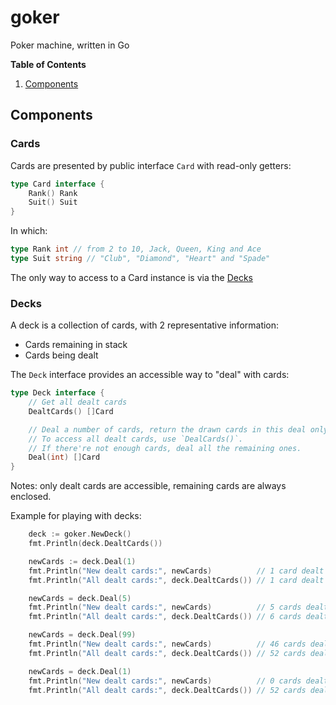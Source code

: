 # goker

Poker machine, written in Go

**Table of Contents**
1. [Components](#components)

## Components

### Cards

Cards are presented by public interface `Card` with read-only getters:

```go
type Card interface {
	Rank() Rank
	Suit() Suit
}
```

In which:

```go
type Rank int // from 2 to 10, Jack, Queen, King and Ace
type Suit string // "Club", "Diamond", "Heart" and "Spade"
```

The only way to access to a Card instance is via the [Decks](#decks)

### Decks

A deck is a collection of cards, with 2 representative information:
  - Cards remaining in stack
  - Cards being dealt

The `Deck` interface provides an accessible way to "deal" with cards:

```go
type Deck interface {
	// Get all dealt cards
	DealtCards() []Card

	// Deal a number of cards, return the drawn cards in this deal only.
	// To access all dealt cards, use `DealCards()`.
	// If there're not enough cards, deal all the remaining ones.
	Deal(int) []Card
}
```

Notes: only dealt cards are accessible, remaining cards are always enclosed.

Example for playing with decks:

```go
	deck := goker.NewDeck()
	fmt.Println(deck.DealtCards())

	newCards := deck.Deal(1)
	fmt.Println("New dealt cards:", newCards)          // 1 card dealt in this turn
	fmt.Println("All dealt cards:", deck.DealtCards()) // 1 card dealt in total

	newCards = deck.Deal(5)
	fmt.Println("New dealt cards:", newCards)          // 5 cards dealt in this turn
	fmt.Println("All dealt cards:", deck.DealtCards()) // 6 cards dealt in total

	newCards = deck.Deal(99)
	fmt.Println("New dealt cards:", newCards)          // 46 cards dealt in this turn
	fmt.Println("All dealt cards:", deck.DealtCards()) // 52 cards dealt in total

	newCards = deck.Deal(1)
	fmt.Println("New dealt cards:", newCards)          // 0 cards dealt in this turn
	fmt.Println("All dealt cards:", deck.DealtCards()) // 52 cards dealt in total
```
